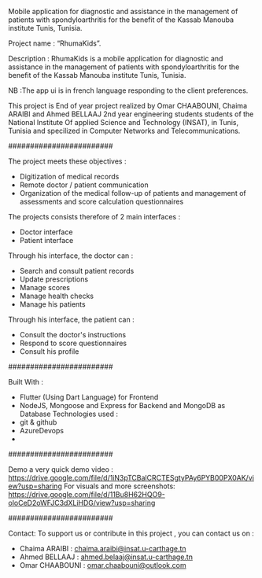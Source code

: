 
Mobile application for diagnostic and assistance in the management of patients with spondyloarthritis for the benefit of the Kassab Manouba institute Tunis, Tunisia.

Project name : “RhumaKids”.

Description : RhumaKids is a mobile application for diagnostic and assistance in the management of patients with spondyloarthritis for the benefit of the Kassab Manouba institute Tunis, Tunisia.

NB :The app ui is in french language responding to the client preferences.

This project is End of year project realized by Omar CHAABOUNI, Chaima ARAIBI and Ahmed BELLAAJ 2nd year engineering students students of the National Institute Of applied Science and Technology (INSAT), in Tunis, Tunisia and specilized in Computer Networks and Telecommunications.

########################

The project meets these objectives :
  - Digitization of medical records
  - Remote doctor / patient communication
  - Organization of the medical follow-up of patients and management of assessments and score calculation questionnaires

The projects consists therefore of 2 main interfaces :
  - Doctor interface
  - Patient interface

Through his interface, the doctor can :
- Search and consult patient records
- Update prescriptions
- Manage scores 
- Manage health checks
- Manage his patients

Through his interface, the patient can :
- Consult the doctor's instructions
- Respond to score questionnaires
- Consult his profile
 
########################

Built With : 
  - Flutter (Using Dart Language) for Frontend 
  - NodeJS, Mongoose and Express for Backend and MongoDB as Database
Technologies used :
  - git & github
  - AzureDevops
  - 
########################

Demo a very quick demo video : https://drive.google.com/file/d/1iN3pTCBalCRCTESgtyPAy6PYB00PX0AK/view?usp=sharing
For visuals and more screenshots: https://drive.google.com/file/d/11Bu8H62HQO9-oloCeD2oWFJC3dXLiHDG/view?usp=sharing
 
########################

Contact: To support us or contribute in this project , you can contact us on :
- Chaima ARAIBI : chaima.araibi@insat.u-carthage.tn
- Ahmed BELLAAJ : ahmed.belaaj@insat.u-carthage.tn
- Omar CHAABOUNI : omar.chaabouni@outlook.com
